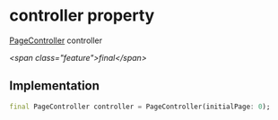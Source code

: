 


# controller property







[PageController](https:api.flutter.dev/flutter/widgets/PageController-class.html) controller
  
_\<span class="feature"\>final\</span\>_






## Implementation

```dart
final PageController controller = PageController(initialPage: 0);
```







